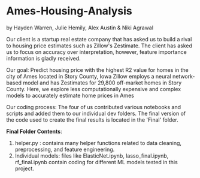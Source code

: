 # Ames-Housing-Analysis 
by Hayden Warren, Julie Hemily, Alex Austin & Niki Agrawal 

Our client is a startup real estate company that has asked us to build a rival to housing price estimates such as Zillow's Zestimate. The client has asked us to focus on accuracy over interpretation, however, feature importance information is gladly received.   

Our goal:  Predict housing price with the highest R2 value for homes in the city of Ames located in Story County, Iowa
Zillow employs a neural network-based model and has Zestimates for 29,800 off-market homes in Story County. 
Here, we explore less computationally expensive and complex models to accurately estimate home prices in Ames 

Our coding process: The four of us contributed various notebooks and scripts and added them to our individual dev folders. The final version of the code used to create the final results is located in the 'Final' folder. 

**Final Folder Contents**:
1. helper.py : contains many helper functions related to data cleaning, preprocessing, and feature engineering. 
2. Individual models: files like ElasticNet.ipynb, lasso_final.ipynb, rf_final.ipynb contain coding for different ML models tested in this project. 

